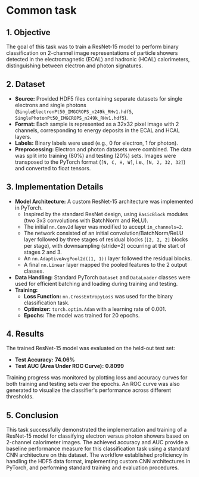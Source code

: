 # Common task

## 1. Objective

The goal of this task was to train a ResNet-15 model to perform binary classification on 2-channel image representations of particle showers detected in the electromagnetic (ECAL) and hadronic (HCAL) calorimeters, distinguishing between electron and photon signatures.

## 2. Dataset

* **Source:** Provided HDF5 files containing separate datasets for single electrons and single photons (`SingleElectronPt50_IMGCROPS_n249k_RHv1.hdf5`, `SinglePhotonPt50_IMGCROPS_n249k_RHv1.hdf5`).
* **Format:** Each sample is represented as a 32x32 pixel image with 2 channels, corresponding to energy deposits in the ECAL and HCAL layers.
* **Labels:** Binary labels were used (e.g., 0 for electron, 1 for photon).
* **Preprocessing:** Electron and photon datasets were combined. The data was split into training (80%) and testing (20%) sets. Images were transposed to the PyTorch format (`[N, C, H, W]`, i.e., `[N, 2, 32, 32]`) and converted to float tensors.

## 3. Implementation Details

* **Model Architecture:** A custom ResNet-15 architecture was implemented in PyTorch.
    * Inspired by the standard ResNet design, using `BasicBlock` modules (two 3x3 convolutions with BatchNorm and ReLU).
    * The initial `nn.Conv2d` layer was modified to accept `in_channels=2`.
    * The network consisted of an initial convolution/BatchNorm/ReLU layer followed by three stages of residual blocks (`[2, 2, 2]` blocks per stage), with downsampling (stride=2) occurring at the start of stages 2 and 3.
    * An `nn.AdaptiveAvgPool2d((1, 1))` layer followed the residual blocks.
    * A final `nn.Linear` layer mapped the pooled features to the 2 output classes.
* **Data Handling:** Standard PyTorch `Dataset` and `DataLoader` classes were used for efficient batching and loading during training and testing.
* **Training:**
    * **Loss Function:** `nn.CrossEntropyLoss` was used for the binary classification task.
    * **Optimizer:** `torch.optim.Adam` with a learning rate of 0.001.
    * **Epochs:** The model was trained for 20 epochs.

## 4. Results

The trained ResNet-15 model was evaluated on the held-out test set:

* **Test Accuracy:** **74.06%**
* **Test AUC (Area Under ROC Curve):** **0.8099**

Training progress was monitored by plotting loss and accuracy curves for both training and testing sets over the epochs. An ROC curve was also generated to visualize the classifier's performance across different thresholds.

## 5. Conclusion

This task successfully demonstrated the implementation and training of a ResNet-15 model for classifying electron versus photon showers based on 2-channel calorimeter images. The achieved accuracy and AUC provide a baseline performance measure for this classification task using a standard CNN architecture on this dataset. The workflow established proficiency in handling the HDF5 data format, implementing custom CNN architectures in PyTorch, and performing standard training and evaluation procedures.
